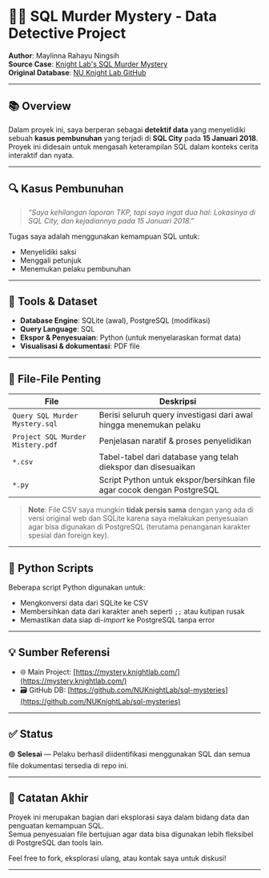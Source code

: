 # 🕵️‍♀️ SQL Murder Mystery - Data Detective Project

**Author**: Maylinna Rahayu Ningsih  
**Source Case**: [Knight Lab's SQL Murder Mystery](https://mystery.knightlab.com/)  
**Original Database**: [NU Knight Lab GitHub](https://github.com/NUKnightLab/sql-mysteries)

---

## 📚 Overview

Dalam proyek ini, saya berperan sebagai **detektif data** yang menyelidiki sebuah **kasus pembunuhan** yang terjadi di **SQL City** pada **15 Januari 2018**. Proyek ini didesain untuk mengasah keterampilan SQL dalam konteks cerita interaktif dan nyata.

---

## 🔍 Kasus Pembunuhan

> *“Saya kehilangan laporan TKP, tapi saya ingat dua hal: Lokasinya di SQL City, dan kejadiannya pada 15 Januari 2018.”*

Tugas saya adalah menggunakan kemampuan SQL untuk:
- Menyelidiki saksi
- Menggali petunjuk
- Menemukan pelaku pembunuhan

---

## 🧰 Tools & Dataset

- **Database Engine**: SQLite (awal), PostgreSQL (modifikasi)
- **Query Language**: SQL
- **Ekspor & Penyesuaian**: Python (untuk menyelaraskan format data)
- **Visualisasi & dokumentasi**: PDF file

---

## 📁 File-File Penting

| File                          | Deskripsi                                                                 |
|-------------------------------|---------------------------------------------------------------------------|
| `Query SQL Murder Mystery.sql` | Berisi seluruh query investigasi dari awal hingga menemukan pelaku       |
| `Project SQL Murder Mistery.pdf` | Penjelasan naratif & proses penyelidikan                                |
| `*.csv`                       | Tabel-tabel dari database yang telah diekspor dan disesuaikan            |
| `*.py`                        | Script Python untuk ekspor/bersihkan file agar cocok dengan PostgreSQL   |

> **Note**: File CSV saya mungkin **tidak persis sama** dengan yang ada di versi original web dan SQLite karena saya melakukan penyesuaian agar bisa digunakan di PostgreSQL (terutama penanganan karakter spesial dan foreign key).

---

## 🐍 Python Scripts

Beberapa script Python digunakan untuk:
- Mengkonversi data dari SQLite ke CSV
- Membersihkan data dari karakter aneh seperti `;;` atau kutipan rusak
- Memastikan data siap di-*import* ke PostgreSQL tanpa error

---

## 💡 Sumber Referensi

- 🌐 Main Project: [https://mystery.knightlab.com/](https://mystery.knightlab.com/)
- 🗃️ GitHub DB: [https://github.com/NUKnightLab/sql-mysteries](https://github.com/NUKnightLab/sql-mysteries)

---

## ✅ Status

🟢 **Selesai** — Pelaku berhasil diidentifikasi menggunakan SQL dan semua file dokumentasi tersedia di repo ini.

---

## 📌 Catatan Akhir

Proyek ini merupakan bagian dari eksplorasi saya dalam bidang data dan penguatan kemampuan SQL.  
Semua penyesuaian file bertujuan agar data bisa digunakan lebih fleksibel di PostgreSQL dan tools lain.

Feel free to fork, eksplorasi ulang, atau kontak saya untuk diskusi!

---
